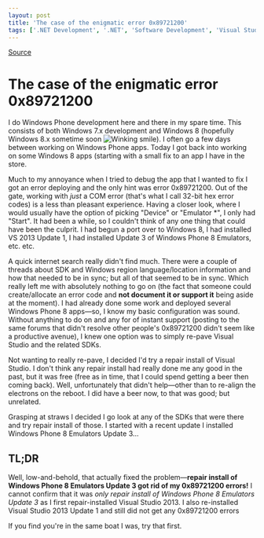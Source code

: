 ```yaml
---
layout: post
title: 'The case of the enigmatic error 0x89721200'
tags: ['.NET Development', '.NET', 'Software Development', 'Visual Studio 2013', 'Windows Phone', 'Windows Phone 8.0', 'msmvps']
---
```

[Source](http://pr-blog.azurewebsites.net/2014/02/02/the-case-of-the-enigmatic-error-0x89721200/ "Permalink to The case of the enigmatic error 0x89721200")

# The case of the enigmatic error 0x89721200

I do Windows Phone development here and there in my spare time. This consists of both Windows 7.x development and Windows 8 (hopefully Windows 8.x sometime soon ![Winking smile][1]). I often go a few days between working on Windows Phone apps. Today I got back into working on some Windows 8 apps (starting with a small fix to an app I have in the store.

Much to my annoyance when I tried to debug the app that I wanted to fix I got an error deploying and the only hint was error 0x89721200. Out of the gate, working with _just_ a COM error (that's what I call 32-bit hex error codes) is a less than pleasant experience. Having a closer look, where I would usually have the option of picking "Device" or "Emulator *", I only had "Start". It had been a while, so I couldn't think of any one thing that could have been the culprit. I had begun a port over to Windows 8, I had installed VS 2013 Update 1, I had installed Update 3 of Windows Phone 8 Emulators, etc. etc.

A quick internet search really didn't find much. There were a couple of threads about SDK and Windows region language/location information and how that needed to be in sync; but all of that seemed to be in sync. Which really left me with absolutely nothing to go on (the fact that someone could create/allocate an error code and **not document it or support it** being aside at the moment). I had already done some work and deployed several Windows Phone 8 apps—so, I know my basic configuration was sound. Without anything to do on and any for of instant support (posting to the same forums that didn't resolve other people's 0x89721200 didn't seem like a productive avenue), I knew one option was to simply re-pave Visual Studio and the related SDKs.

Not wanting to really re-pave, I decided I'd try a repair install of Visual Studio. I don't think any repair install had really done me any good in the past, but it was free (free as in time, that I could spend getting a beer then coming back). Well, unfortunately that didn't help—other than to re-align the electrons on the reboot. I did have a beer now, to that was good; but unrelated.

Grasping at straws I decided I go look at any of the SDKs that were there and try repair install of those. I started with a recent update I installed Windows Phone 8 Emulators Update 3…

## TL;DR

Well, low-and-behold, that actually fixed the problem—**repair install of Windows Phone 8 Emulators Update 3 got rid of my 0x89721200 errors!** I cannot confirm that it was _only repair install of Windows Phone 8 Emulators Update 3_ as I first repair-installed Visual Studio 2013. I also re-installed Visual Studio 2013 Update 1 and still did not get any 0x89721200 errors

If you find you're in the same boat I was, try that first.

[1]: http://pr-blog.azurewebsites.net/wp-content/uploads/2014/02/wlEmoticon-winkingsmile.png


